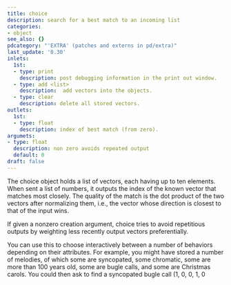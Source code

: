 ```yaml
---
title: choice
description: search for a best match to an incoming list
categories:
- object
see_also: {}
pdcategory: "'EXTRA' (patches and externs in pd/extra)"
last_update: '0.30'
inlets:
  1st:
  - type: print
    description: post debugging information in the print out window.
  - type: add <list>
    description:  add vectors into the objects.
  - type: clear
    description: delete all stored vectors.
outlets:
  1st:
  - type: float
    description: index of best match (from zero).
argumets:
- type: float
  description: non zero avoids repeated output 
  default: 0
draft: false
---
```

The choice object holds a list of vectors, each having up to ten elements. When sent a list of numbers, it outputs the index of the known vector that matches most closely. The quality of the match is the dot product of the two vectors after normalizing them, i.e., the vector whose direction is closest to that of the input wins.

If given a nonzero creation argument, choice tries to avoid repetitious outputs by weighting less recently output vectors preferentially.

You can use this to choose interactively between a number of behaviors depending on their attributes. For example, you might have stored a number of melodies, of which some are syncopated, some chromatic, some are more than 100 years old, some are bugle calls, and some are Christmas carols. You could then ask to find a syncopated bugle call (1, 0, 0, 1, 0